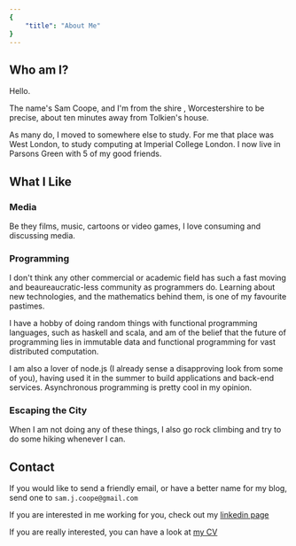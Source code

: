 ```yaml
---
{
    "title": "About Me"
}
---
```


## Who am I?

Hello.

The name's Sam Coope, and I'm from the shire , Worcestershire to be precise, about ten minutes away from Tolkien's house.

As many do, I moved to somewhere else to study. For me that place was West London, to study computing at Imperial College London. I now live in Parsons Green with 5 of my good friends.

## What I Like

### Media
Be they films, music, cartoons or video games, I love consuming and discussing media.

### Programming
I don't think any other commercial or academic field has such a fast moving and beaureaucratic-less community as programmers do. Learning about new technologies, and the mathematics behind them, is one of my favourite pastimes.

I have a hobby of doing random things with functional programming languages, such as haskell and scala, and am of the belief that the future of programming lies in immutable data and functional programming for vast distributed computation.

I am also a lover of node.js (I already sense a disapproving look from some of you), having used it in the summer to build applications and back-end services. Asynchronous programming is pretty cool in my opinion.

### Escaping the City
When I am not doing any of these things, I also go rock climbing and try to do some hiking whenever I can.

## Contact

If you would like to send a friendly email, or have a better name for my blog, send one to `sam.j.coope@gmail.com`

If you are interested in me working for you, check out my [linkedin page](https://uk.linkedin.com/in/samcoope)

If you are really interested, you can have a look at [my CV](/resource/CV.pdf)
